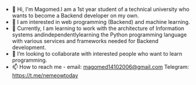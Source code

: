 - 👋 Hi, I'm Magomed.I am a 1st year student of a technical university who wants to become a Backend developer on my own.
- 👀 I am interested in web programming (Backend) and machine learning.
- 🌱 Currently, I am learning to work with the architecture of Information systems andindependentlylearning the Python programming language with various services and frameworks needed for Backend development.
- 💞️ I’m looking to collaborate with interested people who want to learn programming.
- 📫 How to reach me - email: magomed14102006@gmail.com Telegram: https://t.me/nemeowtoday
